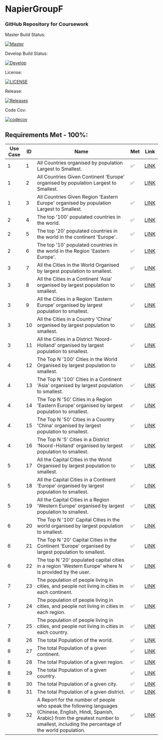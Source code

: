 # NapierGroupF

### GitHub Repository for Coursework

Master Build Status:

[![Master](https://github.com/GailFairley/NapierGroupF/actions/workflows/main.yml/badge.svg?branch=master)](https://github.com/GailFairley/NapierGroupF/actions/workflows/main.yml?query=branch%3Amaster)

Develop Build Status:

[![Develop](https://github.com/GailFairley/NapierGroupF/actions/workflows/main.yml/badge.svg?branch=develop)](https://github.com/GailFairley/NapierGroupF/actions/workflows/main.yml?query=branch%3Adevelop)

License:

[![LICENSE](https://img.shields.io/github/license/GailFairley/NapierGroupF.svg?style=plastic)](https://github.com/GailFairley/NapierGroupF/blob/master/LICENSE)

Release:

[![Releases](https://img.shields.io/github/release/GailFairley/NapierGroupF/all.svg?style=plastic)](https://github.com/GailFairley/NapierGroupF/releases)

Code Cov:

[![codecov](https://codecov.io/gh/GailFairley/NapierGroupF/branch/master/graph/badge.svg?token=JOLN7FFQ9W)](https://codecov.io/gh/GailFairley/NapierGroupF)

## Requirements Met - **100%**:

| Use Case | ID | Name | Met | Link |
| --- | --- | --- | --- | --- |
| 1 | 1 | All Countries organised by population Largest to Smallest. | ✅  | [LINK](https://github.com/GailFairley/NapierGroupF/blob/reports/CountriesOrganisedByPopulation.md) |
| 1 | 2 | All Countries Given Continent 'Europe' organised by population Largest to Smallest. | ✅ | [LINK](https://github.com/GailFairley/NapierGroupF/blob/reports/CountriesInAContinentOrganisedByPopulation.md) |
| 1 | 3 | All Countries Given Region 'Eastern Europe' organised by population Largest to Smallest. | ✅  | [LINK](https://github.com/GailFairley/NapierGroupF/blob/reports/CountriesInARegionOrganisedByPopulation.md) |
| 2 | 4 | The top '100' populated countries in the world. | ✅  | [LINK](https://github.com/GailFairley/NapierGroupF/blob/reports/TopNCountries.md) |
| 2 | 5 | The top '20' populated countries in the world in the continent 'Europe'. | ✅  | [LINK](https://github.com/GailFairley/NapierGroupF/blob/reports/TopNCountriesInAContinent.md) |
| 2 | 6 | The top '10' populated countries in the world in the Region 'Eastern Europe'. | ✅  | [LINK](https://github.com/GailFairley/NapierGroupF/blob/reports/TopNCountriesInARegion.md) |
| 3 | 7 | All the Cities in the World Organised by largest population to smallest. | ✅  | [LINK](https://github.com/GailFairley/NapierGroupF/blob/reports/AllCitiesInWorldOrganisedByPopulation.md) |
| 3 | 8 | All the Cities in a Continent 'Asia' organised by largest population to smallest. | ✅  | [LINK](https://github.com/GailFairley/NapierGroupF/blob/reports/AllCitiesInContinentOrganisedByPopulation.md) |
| 3 | 9 | All the Cities in a Region 'Eastern Europe' organised by largest population to smallest. | ✅  | [LINK](https://github.com/GailFairley/NapierGroupF/blob/reports/AllCitiesInARegionOrganisedByPopulation.md) |
| 3 | 10 | All the Cities in a Country 'China' organised by largest population to smallest. | ✅  | [LINK](https://github.com/GailFairley/NapierGroupF/blob/reports/AllCitiesInCountryOrganisedByPopulation.md) |
| 3 | 11 | All the Cities in a District 'Noord-Holland' organised by largest population to smallest. | ✅  | [LINK](https://github.com/GailFairley/NapierGroupF/blob/reports/AllCitiesInDistrictOrganisedByPopulation.md) |
| 4 | 12 | The Top N '100' Cities in the World Organised by largest population to smallest. | ✅  | [LINK](https://github.com/GailFairley/NapierGroupF/blob/reports/TopNCitiesInTheWorldOrganisedByPopulation.md) |
| 4 | 13 | The Top N '100' Cities in a Continent 'Asia' organised by largest population to smallest. | ✅  | [LINK](https://github.com/GailFairley/NapierGroupF/blob/reports/TopNCitiesInContinentOrganisedByPopulation.md) |
| 4 | 14 | The Top N '50' Cities in a Region 'Eastern Europe' organised by largest population to smallest. | ✅  | [LINK](https://github.com/GailFairley/NapierGroupF/blob/reports/TopNCitiesInARegionOrganisedByPopulation.md) |
| 4 | 15 | The Top N '50' Cities in a Country 'China' organised by largest population to smallest. | ✅  | [LINK](https://github.com/GailFairley/NapierGroupF/blob/reports/TopNCitiesInCountryOrganisedByPopulation.md) |
| 4 | 16 | The Top N '5' Cities in a District 'Noord-Holland' organised by largest population to smallest. | ✅  | [LINK](https://github.com/GailFairley/NapierGroupF/blob/reports/TopNCitiesInDistrictOrganisedByPopulation.md) |
| 5 | 17 | All the Capital Cities in the World Organised by largest population to smallest. | ✅  |  [LINK](https://github.com/GailFairley/NapierGroupF/blob/reports/AllCapitalCitiesInTheWorldOrganisedByPopulation.md) |
| 5 | 18 | All the Capital Cities in a Continent 'Europe' organised by largest population to smallest. | ✅  |  [LINK](https://github.com/GailFairley/NapierGroupF/blob/reports/AllCapitalCitiesInContinentOrganisedByPopulation.md) |
| 5 | 19 | All the Capital Cities in a Region 'Western Europe' organised by largest population to smallest. | ✅  | [LINK](https://github.com/GailFairley/NapierGroupF/blob/reports/AllCapitalCitiesInARegionOrganisedByPopulation.md) |
| 6 | 20 | The Top N '100' Capital Cities in the world organised by largest population to smallest. | ✅  | [LINK](https://github.com/GailFairley/NapierGroupF/blob/reports/TopNCapitalCitiesInTheWorldOrganisedByPopulation.md) |
| 6 | 21 | The Top N '20' Capital Cities in the Continent 'Europe' organised by largest population to smallest. | ✅  | [LINK](https://github.com/GailFairley/NapierGroupF/blob/reports/TopNCapitalCitiesInContinentOrganisedByPopulation.md) |
| 6 | 22 | The top N '20' populated capital cities in a region 'Western Europe' where N is provided by the user. | ✅  | [LINK](https://github.com/GailFairley/NapierGroupF/blob/reports/TopNCapitalCitiesInRegionOrganisedByPopulation.md) |
| 7 | 23 | The population of people living in cities, and people not living in cities in each continent. | ✅  | [LINK](https://github.com/GailFairley/NapierGroupF/blob/reports/PopulationOfPeopleInCitiesAndNotInCitiesInContinents.md) |
| 7 | 24 | The population of people living in cities, and people not living in cities in each region. | ✅  | [LINK](https://github.com/GailFairley/NapierGroupF/blob/reports/PopulationOfPeopleInCitiesAndNotInCitiesInRegions.md) |
| 7 | 25 | The population of people living in cities, and people not living in cities in each country. | ✅  | [LINK](https://github.com/GailFairley/NapierGroupF/blob/reports/PopulationOfPeopleInCitiesAndNotInCitiesInCountries.md) |
| 8 | 26 | The total Population of the world. | ✅  | [LINK](https://github.com/GailFairley/NapierGroupF/blob/reports/TotalPopulationOfWorld.md) |
| 8 | 27 | The total Population of a given continent. | ✅  | [LINK](https://github.com/GailFairley/NapierGroupF/blob/reports/TotalPopulationOfContinent.md) |
| 8 | 28 | The total Population of a given region. | ✅  | [LINK](https://github.com/GailFairley/NapierGroupF/blob/reports/TotalPopulationOfRegion.md) |
| 8 | 29 | The total Population of a given country. | ✅  | [LINK](https://github.com/GailFairley/NapierGroupF/blob/reports/TotalPopulationOfCountry.md) |
| 8 | 30 | The total Population of a given city. | ✅  | [LINK](https://github.com/GailFairley/NapierGroupF/blob/reports/TotalPopulationOfCity.md) |
| 8 | 31 | The total Population of a given district. | ✅  | [LINK](https://github.com/GailFairley/NapierGroupF/blob/reports/TotalPopulationOfDistrict.md) |
| 9 | 32 | A Report for the number of people who speak the following languages (Chinese, English, Hindi, Spanish, Arabic) from the greatest number to smallest, including the percentage of the world population. | ✅  | [LINK](https://github.com/GailFairley/NapierGroupF/blob/reports/LanguagesPopulationReport.md) |

